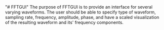 "# FFTGUI" 
The purpose of FFTGUI is to provide an interface for several varying waveforms. 
The user should be able to specify type of waveform, sampling rate, frequency,
amplitude, phase, and have a scaled visualization of the resulting waveform
and its' frequency components. 
